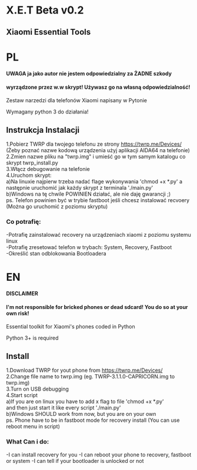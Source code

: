 # X.E.T Beta v0.2
## Xiaomi Essential Tools

# PL


#### UWAGA ja jako autor nie jestem odpowiedzialny za ŻADNE szkody
#### wyrządzone przez w.w skrypt! Używasz go na własną odpowiedzialność!

Zestaw narzedzi dla telefonów Xiaomi napisany w Pytonie

Wymagany python 3 do działania!

## Instrukcja Instalacji

1.Pobierz TWRP dla twojego telefonu ze strony https://twrp.me/Devices/ (Żeby poznać nazwe kodową urządzenia użyj aplikacji AIDA64 na telefonie)<br>
2.Zmien nazwe pliku na "twrp.img" i umieść go w tym samym katalogu co skrypt twrp_install.py<br>
3.Włącz debugowanie na telefonie<br>
4.Uruchom skrypt:<br>
 a)Na linuxie najpierw trzeba nadać flage wykonywania 'chmod +x \*.py'
   a następnie uruchomić jak każdy skrypt z terminala './main.py'<br>
 b)Windows na tę chwile POWINIEN działać, ale nie daję gwarancji ;) <br>
ps. Telefon powinien być w trybie fastboot jeśli chcesz instalować recvoery (Można go uruchomić z poziomu skryptu)<br>

### Co potrafię:
-Potrafię zainstalować recovery na urządzeniach xiaomi z poziomu systemu linux<br>
-Potrafię zresetować telefon w trybach: System, Recovery, Fastboot<br>
-Określić stan odblokowania Bootloadera

# EN

#### DISCLAIMER
#### I'm not responsible for bricked phones or dead sdcard! You do so at your own risk!

Essential toolkit for Xiaomi's phones coded in Python

Python 3+ is required

## Install

1.Download TWRP for yout phone from https://twrp.me/Devices/ <br>
2.Change file name to twrp.img (eg. TWRP-3.1.1.0-CAPRICORN.img to twrp.img) <br>
3.Turn on USB debugging <br>
4.Start script <br>
  a)If you are on linux you have to add x flag to file 'chmod +x \*.py'<br>
    and then just start it like every script './main.py'<br>
  b)Windows SHOULD work from now, but you are on your own <br>
ps. Phone have to be in fastboot mode for recovery install (You can use reboot menu in script)

### What Can i do:
-I can install recovery for you
-I can reboot your phone to recovery, fastboot or system
-I can tell if your bootloader is unlocked or not
